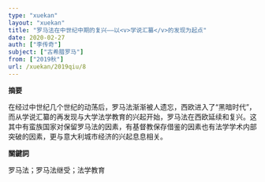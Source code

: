 ```yaml
---
type: "xuekan"
layout: "xuekan"
title: "罗马法在中世纪中期的复兴——以<v>学说汇纂</v>的发现为起点"
date: 2020-02-27
auth: ["李传奇"]
subject: ["古希腊罗马"]
from: ["2019秋"]
url: /xuekan/2019qiu/8
---
```


**摘要**      

在经过中世纪几个世纪的动荡后，罗马法渐渐被人遗忘，西欧进入了“黑暗时代”，而从<v>学说汇纂</v>的再发现与大学法学教育的兴起开始，罗马法在西欧延续和复兴。这其中有蛮族国家对保留罗马法的因素，有基督教保存借鉴的因素也有法学学术内部突破的因素，更与意大利城市经济的兴起息息相关。

**關鍵詞**

罗马法；罗马法继受；法学教育
